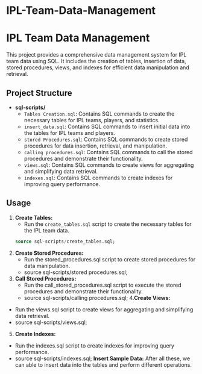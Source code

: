 # IPL-Team-Data-Management
# IPL Team Data Management

This project provides a comprehensive data management system for IPL team data using SQL. It includes the creation of tables, insertion of data, stored procedures, views, and indexes for efficient data manipulation and retrieval.

## Project Structure

- **sql-scripts/**
  - `Tables Creation.sql`: Contains SQL commands to create the necessary tables for IPL teams, players, and statistics.
  - `insert_data.sql`: Contains SQL commands to insert initial data into the tables for IPL teams and players.
  - `stored Procedures.sql`: Contains SQL commands to create stored procedures for data insertion, retrieval, and manipulation.
  - `calling procedures.sql`: Contains SQL commands to call the stored procedures and demonstrate their functionality.
  - `views.sql`: Contains SQL commands to create views for aggregating and simplifying data retrieval.
  - `indexes.sql`: Contains SQL commands to create indexes for improving query performance.


## Usage

1. **Create Tables:**
   - Run the `create_tables.sql` script to create the necessary tables for the IPL team data.
   ```sql
   source sql-scripts/create_tables.sql;
2. **Create Stored Procedures:**
   - Run the stored_procedures.sql script to create stored procedures for data manipulation.
   - source sql-scripts/stored procedures.sql;
3. **Call Stored Procedures:**
   - Run the call_stored_procedures.sql script to execute the stored procedures and demonstrate their functionality.
   - source sql-scripts/calling procedures.sql;
4.**Create Views:**
  - Run the views.sql script to create views for aggregating and simplifying data retrieval.
  - source sql-scripts/views.sql;
5. **Create Indexes:**
  - Run the indexes.sql script to create indexes for improving query performance.
  - source sql-scripts/indexes.sql;
  **Insert Sample Data:**
    After all these, we can able to insert data into the tables and perform different operations.

